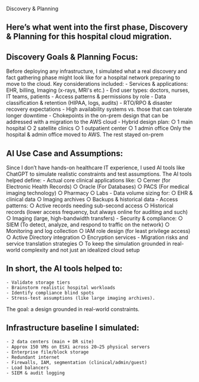 Discovery & Planning

## Here’s what went into the first phase, Discovery & Planning for this hospital cloud migration.

## Discovery Goals & Planning Focus:
Before deploying any infrastructure, I simulated what a real discovery and fact gathering phase might look like for a hospital network preparing to move to the cloud. Key considerations included:
	- Services & applications: EHR, billing, Imaging (x-rays, MRI's etc.)
	- End user types: doctors, nurses, IT teams, patients
	- Access patterns & permissions by role
	- Data classification & retention (HIPAA, logs, audits)
	- RTO/RPO & disaster recovery expectations
	- High availability systems vs. those that can tolerate longer downtime
	- Chokepoints in the on-prem design that can be addressed with a migration to the AWS cloud
	- Hybrid design plan:
		○ 1 main hospital
		○ 2 satellite clinics
		○ 1 outpatient center
		○ 1 admin office
Only the hospital & admin office moved to AWS. The rest stayed on-prem

## AI Use Case and Assumptions:
Since I don’t have hands-on healthcare IT experience, I used AI tools like ChatGPT to simulate realistic constraints and test assumptions. The AI tools helped define:
	- Actual core clinical applications like: 
		○ Cerner (for Electronic Health Records)
		○ Oracle (For Databases)
		○ PACS (For medical imaging technology)
		○ Pharmacy
		○ Labs
	- Data volume sizing for:
		○ EHR & clinical data
		○ Imaging archives
		○ Backups & historical data
	- Access patterns:
		○ Active records needing sub-second access
		○ Historical records (lower access frequency, but always online for auditing and such)
		○ Imaging (large, high-bandwidth transfers)
	- Security & compliance:
		○ SIEM (To detect, analyze, and respond to traffic on the network)
		○ Monitoring and log collection
		○ IAM role design (for least privilege access)
		○ Active Directory integration
		○ Encryption services
	- Migration risks and service translation strategies
		○ To keep the simulation grounded in real-world complexity and not just an idealized cloud setup

## In short, the AI tools helped to:
	- Validate storage tiers
	- Brainstorm realistic hospital workloads
	- Identify compliance blind spots
	- Stress-test assumptions (like large imaging archives).
The goal: a design grounded in real-world constraints.


## Infrastructure baseline I simulated:
	- 2 data centers (main + DR site)
	- Approx 150 VMs on ESXi across 20–25 physical servers
	- Enterprise file/block storage
	- Redundant internet
	- Firewalls, IAM, segmentation (clinical/admin/guest)
	- Load balancers
	- SIEM & audit logging
